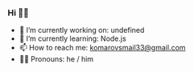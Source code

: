 ### Hi 👋🏻

- 🔭 I’m currently working on: undefined
- 🌱 I’m currently learning: Node.js
- 📫 How to reach me: komarovsmail33@gmail.com
- 🧔🏻‍ Pronouns: he / him
